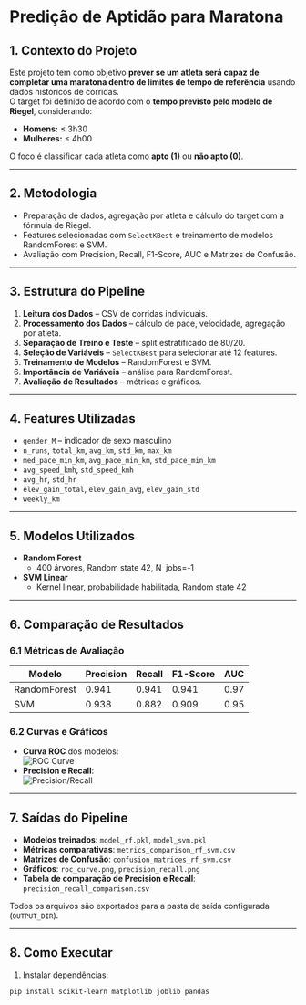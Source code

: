 # Predição de Aptidão para Maratona

## 1. Contexto do Projeto
Este projeto tem como objetivo **prever se um atleta será capaz de completar uma maratona dentro de limites de tempo de referência** usando dados históricos de corridas.  
O target foi definido de acordo com o **tempo previsto pelo modelo de Riegel**, considerando:

- **Homens:** ≤ 3h30  
- **Mulheres:** ≤ 4h00  

O foco é classificar cada atleta como **apto (1)** ou **não apto (0)**.

---

## 2. Metodologia
- Preparação de dados, agregação por atleta e cálculo do target com a fórmula de Riegel.
- Features selecionadas com `SelectKBest` e treinamento de modelos RandomForest e SVM.
- Avaliação com Precision, Recall, F1-Score, AUC e Matrizes de Confusão.

---

## 3. Estrutura do Pipeline
1. **Leitura dos Dados** – CSV de corridas individuais.
2. **Processamento dos Dados** – cálculo de pace, velocidade, agregação por atleta.
3. **Separação de Treino e Teste** – split estratificado de 80/20.
4. **Seleção de Variáveis** – `SelectKBest` para selecionar até 12 features.
5. **Treinamento de Modelos** – RandomForest e SVM.
6. **Importância de Variáveis** – análise para RandomForest.
7. **Avaliação de Resultados** – métricas e gráficos.

---

## 4. Features Utilizadas
- `gender_M` – indicador de sexo masculino  
- `n_runs`, `total_km`, `avg_km`, `std_km`, `max_km`  
- `med_pace_min_km`, `avg_pace_min_km`, `std_pace_min_km`  
- `avg_speed_kmh`, `std_speed_kmh`  
- `avg_hr`, `std_hr`  
- `elev_gain_total`, `elev_gain_avg`, `elev_gain_std`  
- `weekly_km`  

---

## 5. Modelos Utilizados
- **Random Forest**
  - 400 árvores, Random state 42, N_jobs=-1
- **SVM Linear**
  - Kernel linear, probabilidade habilitada, Random state 42

---

## 6. Comparação de Resultados

### 6.1 Métricas de Avaliação
| Modelo         | Precision | Recall | F1-Score | AUC  |
|----------------|-----------|--------|----------|------|
| RandomForest   | 0.941     | 0.941  | 0.941    | 0.97 |
| SVM            | 0.938     | 0.882  | 0.909    | 0.95 |

### 6.2 Curvas e Gráficos
- **Curva ROC** dos modelos:  
![ROC Curve](roc_curve.png)
- **Precision e Recall**:  
![Precision/Recall](precision_recall.png)

---

## 7. Saídas do Pipeline
- **Modelos treinados**: `model_rf.pkl`, `model_svm.pkl`  
- **Métricas comparativas**: `metrics_comparison_rf_svm.csv`  
- **Matrizes de Confusão**: `confusion_matrices_rf_svm.csv`  
- **Gráficos**: `roc_curve.png`, `precision_recall.png`  
- **Tabela de comparação de Precision e Recall**: `precision_recall_comparison.csv`  

Todos os arquivos são exportados para a pasta de saída configurada (`OUTPUT_DIR`).

---

## 8. Como Executar
1. Instalar dependências:

```bash
pip install scikit-learn matplotlib joblib pandas

